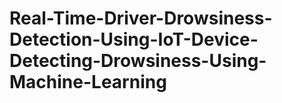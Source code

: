 # Real-Time-Driver-Drowsiness-Detection-Using-IoT-Device-Detecting-Drowsiness-Using-Machine-Learning